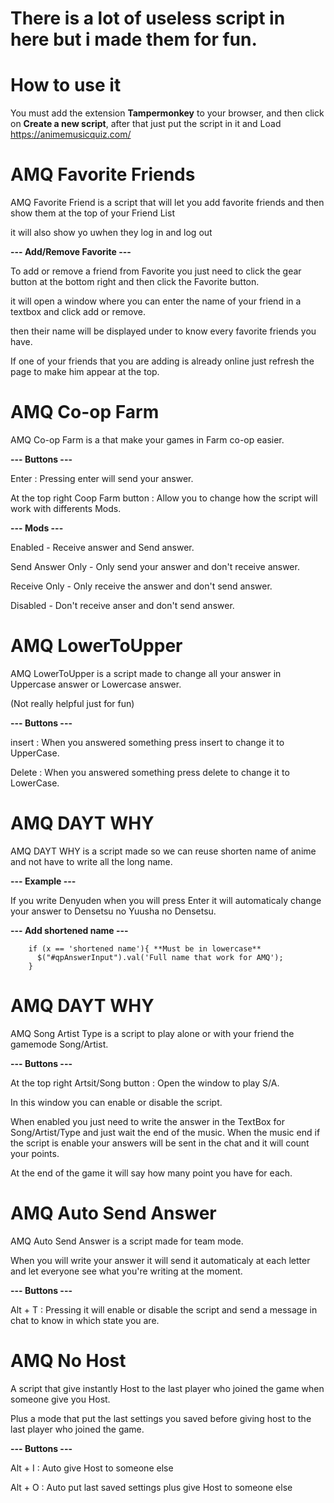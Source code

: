 # There is a lot of useless script in here but i made them for fun.

# How to use it

You must add the extension **Tampermonkey** to your browser, and then click on **Create a new script**, after that just put the script in it and Load https://animemusicquiz.com/

# AMQ Favorite Friends

AMQ Favorite Friend is a script that will let you add favorite friends and then show them at the top of your Friend List

it will also show yo uwhen they log in and log out

**--- Add/Remove Favorite ---**

To add or remove a friend from Favorite you just need to click the gear button at the bottom right and then click the Favorite button.

it will open a window where you can enter the name of your friend in a textbox and click add or remove.

then their name will be displayed under to know every favorite friends you have.

If one of your friends that you are adding is already online just refresh the page to make him appear at the top.

# AMQ Co-op Farm

AMQ Co-op Farm is a that make your games in Farm co-op easier.

**--- Buttons ---**

Enter : Pressing enter will send your answer.

At the top right Coop Farm button : Allow you to change how the script will work with differents Mods.

**--- Mods ---**

Enabled             - Receive answer and Send answer.

Send Answer Only    - Only send your answer and don't receive answer.

Receive Only        - Only receive the answer and don't send answer.

Disabled            - Don't receive anser and don't send answer.

# AMQ LowerToUpper

AMQ LowerToUpper is a script made to change all your answer in Uppercase answer or Lowercase answer.

(Not really helpful just for fun)

**--- Buttons ---**

insert : When you answered something press insert to change it to UpperCase.

Delete : When you answered something press delete to change it to LowerCase.

# AMQ DAYT WHY

AMQ DAYT WHY is a script made so we can reuse shorten name of anime and not have to write all the long name.

**--- Example ---**

If you write Denyuden when you will press Enter it will automaticaly change your answer to Densetsu no Yuusha no Densetsu.

**--- Add shortened name ---**

        if (x == 'shortened name'){ **Must be in lowercase**
          $("#qpAnswerInput").val('Full name that work for AMQ');
        }

# AMQ DAYT WHY

AMQ Song Artist Type is a script to play alone or with your friend the gamemode Song/Artist.

**--- Buttons ---**

At the top right Artsit/Song button : Open the window to play S/A.

In this window you can enable or disable the script.

When enabled you just need to write the answer in the TextBox for Song/Artist/Type and just wait the end of the music.
When the music end if the script is enable your answers will be sent in the chat and it will count your points.

At the end of the game it will say how many point you have for each.

# AMQ Auto Send Answer

AMQ Auto Send Answer is a script made for team mode.

When you will write your answer it will send it automaticaly at each letter and let everyone see what you're writing at the moment.

**--- Buttons ---**

Alt + T : Pressing it will enable or disable the script and send a message in chat to know in which state you are.

# AMQ No Host

A script that give instantly Host to the last player who joined the game when someone give you Host.

Plus a mode that put the last settings you saved before giving host to the last player who joined the game.

**--- Buttons ---**

Alt + I : Auto give Host to someone else

Alt + O : Auto put last saved settings plus give Host to someone else
